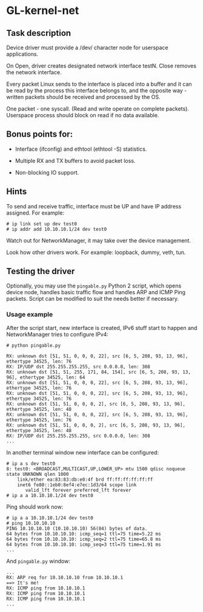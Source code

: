 # GL-kernel-net

## Task description

Device driver must provide a /dev/ character node for userspace applications.

On Open, driver creates designated network interface testN. Close removes the
network interface.

Every packet Linux sends to the interface is placed into a buffer and it can
be read by the process this interface belongs to, and the opposite
way - written packets should be received and processed by the OS.

One packet - one syscall. (Read and write operate on complete packets).
Userspace process should block on read if no data available.

## Bonus points for:

* Interface (ifconfig) and ethtool (ethtool -S) statistics.

* Multiple RX and TX buffers to avoid packet loss.

* Non-blocking IO support.

## Hints
To send and receive traffic, interface must be UP and have IP address
assigned. For example:
```
# ip link set up dev test0
# ip addr add 10.10.10.1/24 dev test0
```

Watch out for NetworkManager, it may take over the device management.

Look how other drivers work. For example: loopback, dummy, veth, tun.

## Testing the driver
Optionally, you may use the `pingable.py` Python 2 script, which opens
device node, handles basic traffic flow and handles ARP and ICMP Ping
packets. Script can be modified to suit the needs better if necessary.

### Usage example

After the script start, new interface is created, IPv6 stuff start to
happen and NetworkManager tries to configure IPv4:
```
# python pingable.py

RX: unknown dst [51, 51, 0, 0, 0, 22], src [6, 5, 208, 93, 13, 96], ethertype 34525, len: 76
RX: IP/UDP dst 255.255.255.255, src 0.0.0.0, len: 308
RX: unknown dst [51, 51, 255, 171, 84, 154], src [6, 5, 208, 93, 13, 96], ethertype 34525, len: 64
RX: unknown dst [51, 51, 0, 0, 0, 22], src [6, 5, 208, 93, 13, 96], ethertype 34525, len: 76
RX: unknown dst [51, 51, 0, 0, 0, 22], src [6, 5, 208, 93, 13, 96], ethertype 34525, len: 76
RX: unknown dst [51, 51, 0, 0, 0, 2], src [6, 5, 208, 93, 13, 96], ethertype 34525, len: 48
RX: unknown dst [51, 51, 0, 0, 0, 22], src [6, 5, 208, 93, 13, 96], ethertype 34525, len: 76
RX: unknown dst [51, 51, 0, 0, 0, 2], src [6, 5, 208, 93, 13, 96], ethertype 34525, len: 48
RX: IP/UDP dst 255.255.255.255, src 0.0.0.0, len: 308
...
```

In another terminal window new interface can be configured:
```
# ip a s dev test0
8: test0: <BROADCAST,MULTICAST,UP,LOWER_UP> mtu 1500 qdisc noqueue state UNKNOWN qlen 1000
    link/ether ea:83:83:db:e0:4f brd ff:ff:ff:ff:ff:ff
    inet6 fe80::1eb0:8ef4:e7ec:1d3/64 scope link
       valid_lft forever preferred_lft forever
# ip a a 10.10.10.1/24 dev test0
```

Ping should work now:
```
# ip a a 10.10.10.1/24 dev test0
# ping 10.10.10.10
PING 10.10.10.10 (10.10.10.10) 56(84) bytes of data.
64 bytes from 10.10.10.10: icmp_seq=1 ttl=75 time=5.22 ms
64 bytes from 10.10.10.10: icmp_seq=2 ttl=75 time=65.8 ms
64 bytes from 10.10.10.10: icmp_seq=3 ttl=75 time=1.91 ms
...
```

And `pingable.py` window:
```
...
RX: ARP req for 10.10.10.10 from 10.10.10.1
==>	It's me!
RX: ICMP ping from 10.10.10.1
RX: ICMP ping from 10.10.10.1
RX: ICMP ping from 10.10.10.1
...
```
